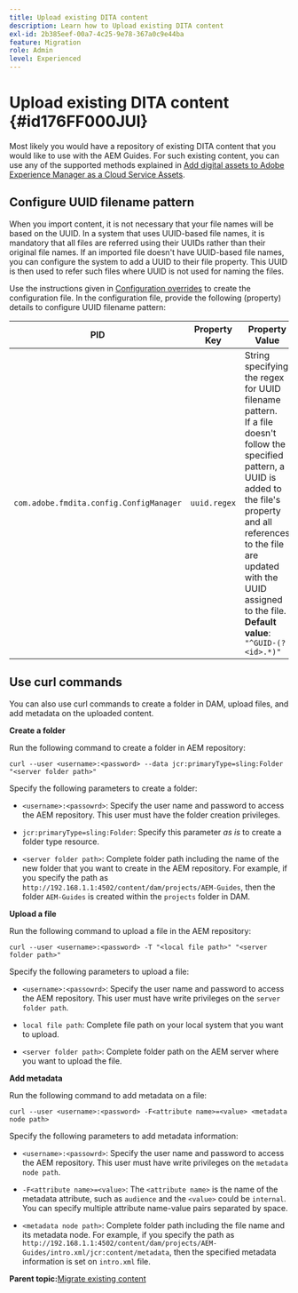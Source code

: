 ```yaml
---
title: Upload existing DITA content
description: Learn how to Upload existing DITA content
exl-id: 2b385eef-00a7-4c25-9e78-367a0c9e44ba
feature: Migration
role: Admin
level: Experienced
---
```

# Upload existing DITA content {#id176FF000JUI}

Most likely you would have a repository of existing DITA content that you would like to use with the AEM Guides. For such existing content, you can use any of the supported methods explained in [Add digital assets to Adobe Experience Manager as a Cloud Service Assets](https://experienceleague.adobe.com/docs/experience-manager-cloud-service/assets/manage/add-assets.html).

## Configure UUID filename pattern 

When you import content, it is not necessary that your file names will be based on the UUID. In a system that uses UUID-based file names, it is mandatory that all files are referred using their UUIDs rather than their original file names. If an imported file doesn't have UUID-based file names, you can configure the system to add a UUID to their file property. This UUID is then used to refer such files where UUID is not used for naming the files.

Use the instructions given in [Configuration overrides](download-install-additional-config-override.md#) to create the configuration file. In the configuration file, provide the following \(property\) details to configure UUID filename pattern:

|PID|Property Key|Property Value|
|---|------------|--------------|
|`com.adobe.fmdita.config.ConfigManager`|`uuid.regex`|String specifying the regex for UUID filename pattern. <br> If a file doesn't follow the specified pattern, a UUID is added to the file's property and all references to the file are updated with the UUID assigned to the file. <br> **Default value**: `"^GUID-(?<id>.*)"` |

## Use curl commands 

You can also use curl commands to create a folder in DAM, upload files, and add metadata on the uploaded content.

**Create a folder**

Run the following command to create a folder in AEM repository:

```
curl --user <username>:<password> --data jcr:primaryType=sling:Folder "<server folder path>"
```

Specify the following parameters to create a folder:

-   `<username>:<passowrd>`: Specify the user name and password to access the AEM repository. This user must have the folder creation privileges.

-   `jcr:primaryType=sling:Folder`: Specify this parameter *as is* to create a folder type resource.

-   `<server folder path>`: Complete folder path including the name of the new folder that you want to create in the AEM repository. For example, if you specify the path as `http://192.168.1.1:4502/content/dam/projects/AEM-Guides`, then the folder `AEM-Guides` is created within the `projects` folder in DAM.


**Upload a file**

Run the following command to upload a file in the AEM repository:

```
curl --user <username>:<password> -T "<local file path>" "<server folder path>"
```

Specify the following parameters to upload a file:

-   `<username>:<passowrd>`: Specify the user name and password to access the AEM repository. This user must have write privileges on the `server folder path`.

-   ``local file path``: Complete file path on your local system that you want to upload.

-   `<server folder path>`: Complete folder path on the AEM server where you want to upload the file.


**Add metadata**

Run the following command to add metadata on a file:

```
curl --user <username>:<password> -F<attribute name>=<value> <metadata node path>
```

Specify the following parameters to add metadata information:

-   `<username>:<passowrd>`: Specify the user name and password to access the AEM repository. This user must have write privileges on the ``metadata node path``.

-   ``-F<attribute name>=<value>``: The `<attribute name>` is the name of the metadata attribute, such as `audience` and the `<value>` could be `internal`. You can specify multiple attribute name-value pairs separated by space.

-   `<metadata node path>`: Complete folder path including the file name and its metadata node. For example, if you specify the path as `http://192.168.1.1:4502/content/dam/projects/AEM-Guides/intro.xml/jcr:content/metadata`, then the specified metadata information is set on `intro.xml` file.


**Parent topic:**[Migrate existing content](migrate-content.md)
